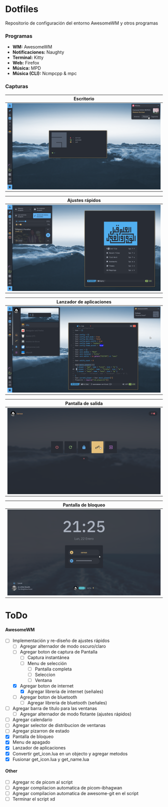 # Dotfiles

Repositorio de configuración del entorno AwesomeWM y otros programas

### Programas

- **WM:** AwesomeWM
- **Notificaciones:** Naughty
- **Terminal:** Kitty
- **Web:** Firefox
- **Música:** MPD
- **Música (CLI):** Ncmpcpp & mpc

### Capturas
| <b>Escritorio</b>                                                                                                                                 | 
| ------------------------------------------------------------------------------------------------------------------------------------------------- |
| <a href="#--------"><img src="https://raw.githubusercontent.com/Lik-e/Dotfiles/main/.github/screenshots/01.png" alt="bottom panel preview"></a> |

| <b>Ajustes rápidos</b>                                                                                                                                 |
| ------------------------------------------------------------------------------------------------------------------------------------------------- |
| <a href="#--------"><img src="https://raw.githubusercontent.com/Lik-e/Dotfiles/main/.github/screenshots/02.png" alt="bottom panel preview"></a> |

| <b>Lanzador de aplicaciones</b>                                                                                                                                 |
| ------------------------------------------------------------------------------------------------------------------------------------------------- |
| <a href="#--------"><img src="https://raw.githubusercontent.com/Lik-e/Dotfiles/main/.github/screenshots/03.png" alt="bottom panel preview"></a> |

| <b>Pantalla de salida</b>                                                                                                                                 |
| ------------------------------------------------------------------------------------------------------------------------------------------------- |
| <a href="#--------"><img src="https://raw.githubusercontent.com/Lik-e/Dotfiles/main/.github/screenshots/04.png" alt="bottom panel preview"></a> |

| <b>Pantalla de bloqueo</b>                                                                                                                                 |
| ------------------------------------------------------------------------------------------------------------------------------------------------- |
| <a href="#--------"><img src="https://raw.githubusercontent.com/Lik-e/Dotfiles/main/.github/screenshots/05.png" alt="bottom panel preview"></a> |

# ToDo

#### AwesomeWM

- [ ] Implementación y re-diseño de ajustes rápidos 
  - [ ] Agregar alternador de modo oscuro/claro
  - [ ] Agregar boton de captura de Pantalla
    - [ ] Captura instantánea
    - [ ] Menu de selección
        - [ ] Pantalla completa
        - [ ] Seleccion
        - [ ] Ventana
  - [X] Agregar boton de internet
    - [X] Agregar libreria de internet (señales)
  - [ ] Agregar boton de bluetooth
    - [ ] Agregar libreria de bluetooth (señales)
- [ ] Agregar barra de titulo para las ventanas 
  - [ ] Agregar alternador de modo flotante (ajustes rápidos)
- [ ] Agregar calendario 
- [ ] Agregar selector de distribucion de ventanas 
- [ ] Agregar pizarron de estado 
- [x] Pantalla de bloqueo 
- [x] Menu de apagado 
- [x] Lanzador de aplicaciones 
- [x] Convertir get_icon.lua en un objecto y agregar metodos 
- [x] Fusionar get_icon.lua y get_name.lua 

#### Other

- [ ] Agregar rc de picom al script
- [ ] Agregar compilacion automatica de picom-ibhagwan
- [ ] Agregar compilacion automatica de awesome-git en el script
- [ ] Terminar el script xd
